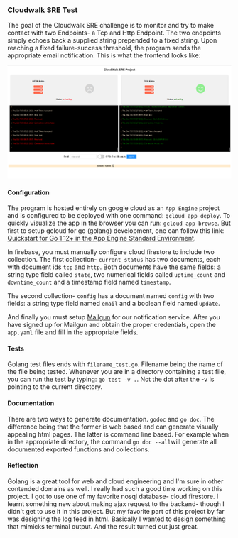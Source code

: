 ### **Cloudwalk SRE Test**
The goal of the Cloudwalk SRE challenge is to monitor and try to make contact with two Endpoints- a Tcp and Http Endpoint. The two endpoints simply echoes back a supplied string prepended to a fixed string. Upon reaching a fixed failure-success threshold, the program sends the appropriate email notification. This is what the frontend looks like:

![image info](./ui/uifrontend.png)

#### **Configuration**
The program is hosted entirely on google cloud as an `App Engine` project and is configured to be deployed with one command: `gcloud app deploy`. To quickly visualize the app in the browser you can run: `gcloud app browse`. But first to setup gcloud for go (golang) development, one can follow this link: [Quickstart for Go 1.12+ in the App Engine Standard Environment](https://cloud.google.com/appengine/docs/standard/go/quickstart "Quickstart for Go 1.12+ in the App Engine Standard Environment").

In firebase, you must manually configure cloud firestore to include two collection. The first collection- `current_status` has two documents, each with document ids `tcp` and `http`. Both documents have the same fields: a string type field called `state`, two numerical fields called `uptime_count` and `downtime_count` and a timestamp field named `timestamp`.

The second collection- `config` has a document named `config` with two fields: a string type field named `email` and a boolean field named `update`.

And finally you must setup [Mailgun](https://www.mailgun.com/ "Mailgun") for our notification service. After you have signed up for Mailgun and obtain the proper credentials, open the `app.yaml` file and fill in the appropriate fields.

#### **Tests**
Golang test files ends with `filename_test.go`. Filename being the name of the file being tested. Whenever you are in a directory containing a test file, you can run the test by typing:  `go test -v .`. Not the dot after the -v is pointing to the current directory.

#### **Documentation**
There are two ways to generate documentation. `godoc` and `go doc`. The difference being that the former is web based and can generate visually appealing html pages. The latter is command line based. For example when in the appropriate directory, the command `go doc --all`will generate all documented exported functions and collections.

#### **Reflection**
Golang is a great tool for web and cloud engineering and I'm sure in other contended domains as well. I really had such a good time working on this project. I got to use one of my favorite nosql database- cloud firestore. I learnt something new about making ajax request to the backend- though I didn't get to use it in this project. But my favorite part of this project by far was designing the log feed in html. Basically I wanted to design something that mimicks terminal output. And the result turned out just great.
